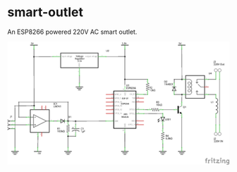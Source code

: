 # smart-outlet
An ESP8266 powered 220V AC smart outlet.

![Circuit](https://raw.githubusercontent.com/pylover/smart-outlet/master/schem.png "Logo Title Text 1")

